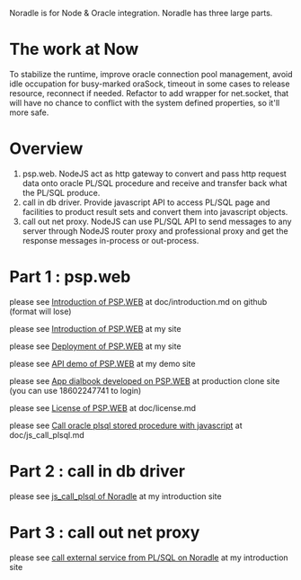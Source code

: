 Noradle is for Node & Oracle integration. Noradle has three large parts.


The work at Now
==========

  To stabilize the runtime, improve oracle connection pool management, avoid idle occupation for busy-marked oraSock, timeout in some cases to release resource, reconnect if needed. Refactor to add wrapper for net.socket, that will have no chance to conflict with the system defined properties, so it'll more safe.

Overview
==========

1. psp.web. NodeJS act as http gateway to convert and pass http request data onto oracle PL/SQL procedure and receive and transfer back what the PL/SQL produce.
2. call in db driver. Provide javascript API to access PL/SQL page and facilities to product result sets and convert them into javascript objects.
3. call out net proxy. NodeJS can use PL/SQL API to send messages to any server through NodeJS router proxy and professional proxy and get the response messages in-process or out-process.

Part 1 : psp.web
==========

please see [Introduction of PSP.WEB](psp.web/blob/master/doc/introduction.md) at doc/introduction.md on github (format will lose)

please see [Introduction of PSP.WEB](http://static-test.noradle.com/doc/introduction.html) at my site

please see [Deployment of PSP.WEB](http://static-test.noradle.com/doc/deployment.html) at my site

please see [API demo of PSP.WEB](http://qht-test.noradle.com/demo) at my demo site

please see [App dialbook developed on PSP.WEB](http://qht-test.noradle.com/tjuc1) at production clone site (you can use 18602247741 to login)

please see [License of PSP.WEB](psp.web/blob/master/doc/license.md) at doc/license.md

please see [Call oracle plsql stored procedure with javascript](http://static-test.noradle.com/doc/js_call_plsql.html) at doc/js_call_plsql.md


Part 2 : call in db driver
======

please see [js_call_plsql of Noradle](http://static-test.noradle.com/doc/js_call_plsql.html) at my introduction site


Part 3 : call out net proxy
======

please see [call external service from PL/SQL on Noradle](http://static-test.noradle.com/doc/call_out.html) at my introduction site